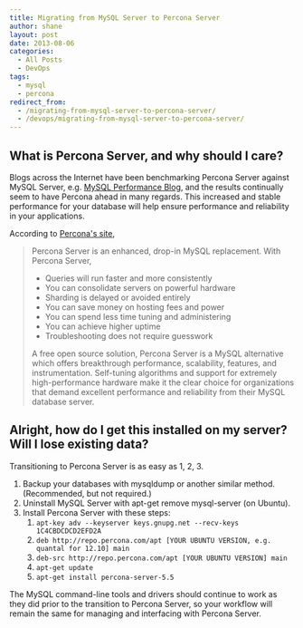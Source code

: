 ```yaml
---
title: Migrating from MySQL Server to Percona Server
author: shane
layout: post
date: 2013-08-06
categories:
  - All Posts
  - DevOps
tags:
  - mysql
  - percona
redirect_from:
  - /migrating-from-mysql-server-to-percona-server/
  - /devops/migrating-from-mysql-server-to-percona-server/
---
```


## What is Percona Server, and why should I care?

Blogs across the Internet have been benchmarking Percona Server against MySQL Server, e.g. [MySQL Performance Blog][1], and the results continually seem to have Percona ahead in many regards. This increased and stable performance for your database will help ensure performance and reliability in your applications.

<!--more-->

According to [Percona's site][2],

> Percona Server is an enhanced, drop-in MySQL replacement. With Percona Server,
>
>   * Queries will run faster and more consistently
>   * You can consolidate servers on powerful hardware
>   * Sharding is delayed or avoided entirely
>   * You can save money on hosting fees and power
>   * You can spend less time tuning and administering
>   * You can achieve higher uptime
>   * Troubleshooting does not require guesswork
>
> A free open source solution, Percona Server is a MySQL alternative which offers breakthrough performance, scalability, features, and instrumentation. Self-tuning algorithms and support for extremely high-performance hardware make it the clear choice for organizations that demand excellent performance and reliability from their MySQL database server.

## Alright, how do I get this installed on my server? Will I lose existing data?

Transitioning to Percona Server is as easy as 1, 2, 3.

  1. Backup your databases with mysqldump or another similar method. (Recommended, but not required.)
  2. Uninstall MySQL Server with apt-get remove mysql-server (on Ubuntu).
  3. Install Percona Server with these steps:
      1. `apt-key adv --keyserver keys.gnupg.net --recv-keys 1C4CBDCDCD2EFD2A`
      2. `deb http://repo.percona.com/apt [YOUR UBUNTU VERSION, e.g. quantal for 12.10] main`
      3. `deb-src http://repo.percona.com/apt [YOUR UBUNTU VERSION] main`
      4. `apt-get update`
      5. `apt-get install percona-server-5.5`

The MySQL command-line tools and drivers should continue to work as they did prior to the transition to Percona Server, so your workflow will remain the same for managing and interfacing with Percona Server.

 [1]: http://www.mysqlperformanceblog.com/2013/05/08/mysql-and-percona-server-in-linkbench-benchmark/
 [2]: http://www.percona.com/software/percona-server
